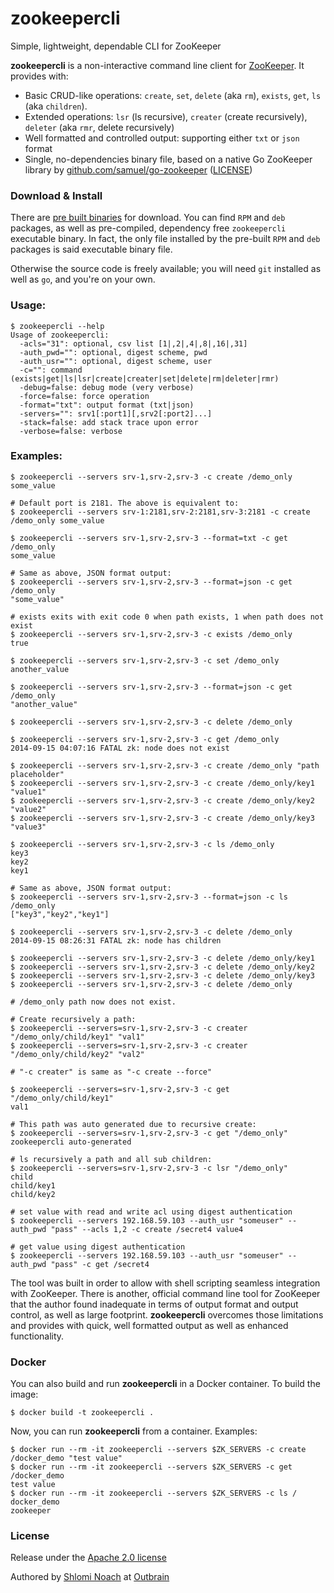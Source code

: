 zookeepercli
============

Simple, lightweight, dependable CLI for ZooKeeper

**zookeepercli** is a non-interactive command line client for [ZooKeeper](http://zookeeper.apache.org/). It provides with:

 * Basic CRUD-like operations: `create`, `set`, `delete` (aka `rm`), `exists`, `get`, `ls` (aka `children`).
 * Extended operations: `lsr` (ls recursive), `creater` (create recursively), `deleter` (aka `rmr`, delete recursively)
 * Well formatted and controlled output: supporting either `txt` or `json` format
 * Single, no-dependencies binary file, based on a native Go ZooKeeper library 
   by [github.com/samuel/go-zookeeper](http://github.com/samuel/go-zookeeper) ([LICENSE](https://github.com/outbrain/zookeepercli/blob/master/go-zookeeper-LICENSE))

### Download & Install

There are [pre built binaries](https://github.com/outbrain/zookeepercli/releases) for download.
You can find `RPM` and `deb` packages, as well as pre-compiled, dependency free `zookeepercli` executable binary.
In fact, the only file installed by the pre-built `RPM` and `deb` packages is said executable binary file. 

Otherwise the source code is freely available; you will need `git` installed as well as `go`, and you're on your own.

  
### Usage:

    $ zookeepercli --help
    Usage of zookeepercli:
      -acls="31": optional, csv list [1|,2|,4|,8|,16|,31]
      -auth_pwd="": optional, digest scheme, pwd
      -auth_usr="": optional, digest scheme, user
      -c="": command (exists|get|ls|lsr|create|creater|set|delete|rm|deleter|rmr)
      -debug=false: debug mode (very verbose)
      -force=false: force operation
      -format="txt": output format (txt|json)
      -servers="": srv1[:port1][,srv2[:port2]...]
      -stack=false: add stack trace upon error
      -verbose=false: verbose
    

### Examples:
    
    
    $ zookeepercli --servers srv-1,srv-2,srv-3 -c create /demo_only some_value
    
    # Default port is 2181. The above is equivalent to:
    $ zookeepercli --servers srv-1:2181,srv-2:2181,srv-3:2181 -c create /demo_only some_value
    
    $ zookeepercli --servers srv-1,srv-2,srv-3 --format=txt -c get /demo_only
    some_value
    
    # Same as above, JSON format output:
    $ zookeepercli --servers srv-1,srv-2,srv-3 --format=json -c get /demo_only
    "some_value"
    
    # exists exits with exit code 0 when path exists, 1 when path does not exist 
    $ zookeepercli --servers srv-1,srv-2,srv-3 -c exists /demo_only
    true
    
    $ zookeepercli --servers srv-1,srv-2,srv-3 -c set /demo_only another_value
    
    $ zookeepercli --servers srv-1,srv-2,srv-3 --format=json -c get /demo_only
    "another_value"
    
    $ zookeepercli --servers srv-1,srv-2,srv-3 -c delete /demo_only
    
    $ zookeepercli --servers srv-1,srv-2,srv-3 -c get /demo_only
    2014-09-15 04:07:16 FATAL zk: node does not exist
    
    $ zookeepercli --servers srv-1,srv-2,srv-3 -c create /demo_only "path placeholder"
    $ zookeepercli --servers srv-1,srv-2,srv-3 -c create /demo_only/key1 "value1"
    $ zookeepercli --servers srv-1,srv-2,srv-3 -c create /demo_only/key2 "value2"
    $ zookeepercli --servers srv-1,srv-2,srv-3 -c create /demo_only/key3 "value3"
    
    $ zookeepercli --servers srv-1,srv-2,srv-3 -c ls /demo_only
    key3
    key2
    key1
    
    # Same as above, JSON format output:
    $ zookeepercli --servers srv-1,srv-2,srv-3 --format=json -c ls /demo_only
    ["key3","key2","key1"]
    
    $ zookeepercli --servers srv-1,srv-2,srv-3 -c delete /demo_only
    2014-09-15 08:26:31 FATAL zk: node has children
    
    $ zookeepercli --servers srv-1,srv-2,srv-3 -c delete /demo_only/key1
    $ zookeepercli --servers srv-1,srv-2,srv-3 -c delete /demo_only/key2
    $ zookeepercli --servers srv-1,srv-2,srv-3 -c delete /demo_only/key3
    $ zookeepercli --servers srv-1,srv-2,srv-3 -c delete /demo_only

    # /demo_only path now does not exist.
    
    # Create recursively a path:
    $ zookeepercli --servers=srv-1,srv-2,srv-3 -c creater "/demo_only/child/key1" "val1"
    $ zookeepercli --servers=srv-1,srv-2,srv-3 -c creater "/demo_only/child/key2" "val2"
    
    # "-c creater" is same as "-c create --force"

    $ zookeepercli --servers=srv-1,srv-2,srv-3 -c get "/demo_only/child/key1"
    val1

    # This path was auto generated due to recursive create:
    $ zookeepercli --servers=srv-1,srv-2,srv-3 -c get "/demo_only" 
    zookeepercli auto-generated
    
    # ls recursively a path and all sub children:
    $ zookeepercli --servers=srv-1,srv-2,srv-3 -c lsr "/demo_only" 
    child
    child/key1
    child/key2

    # set value with read and write acl using digest authentication
    $ zookeepercli --servers 192.168.59.103 --auth_usr "someuser" --auth_pwd "pass" --acls 1,2 -c create /secret4 value4
    
    # get value using digest authentication
    $ zookeepercli --servers 192.168.59.103 --auth_usr "someuser" --auth_pwd "pass" -c get /secret4

The tool was built in order to allow with shell scripting seamless integration with ZooKeeper. 
There is another, official command line tool for ZooKeeper that the author found inadequate 
in terms of output format and output control, as well as large footprint. 
**zookeepercli** overcomes those limitations and provides with quick, well formatted output as well as
enhanced functionality. 

### Docker

You can also build and run **zookeepercli** in a Docker container. To build the image:

    $ docker build -t zookeepercli .

Now, you can run **zookeepercli** from a container. Examples:

    $ docker run --rm -it zookeepercli --servers $ZK_SERVERS -c create /docker_demo "test value"
    $ docker run --rm -it zookeepercli --servers $ZK_SERVERS -c get /docker_demo
    test value
    $ docker run --rm -it zookeepercli --servers $ZK_SERVERS -c ls /
    docker_demo
    zookeeper

### License

Release under the [Apache 2.0 license](https://github.com/outbrain/zookeepercli/blob/master/LICENSE)

Authored by [Shlomi Noach](https://github.com/shlomi-noach) at [Outbrain](https://github.com/outbrain)
 
 
 
 

 
